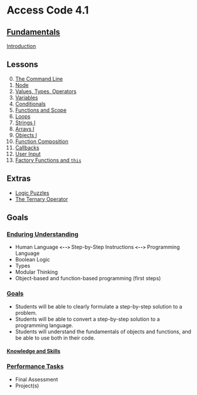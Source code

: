 # <b>Access Code 4.1</b>

## <b><u>Fundamentals</u></b>

[Introduction](lessons/intro.md)

## Lessons

0. [The Command Line](lessons/terminal.md)
1. [Node](lessons/node.md)
2. [Values, Types, Operators](lessons/values.md)
2. [Variables](lessons/variables.md)
3. [Conditionals](lessons/conditionals.md)
4. [Functions and Scope](lessons/functions_i.md)
5. [Loops](lessons/loops.md)
6. [Strings I](lessons/strings_i.md)
7. [Arrays I](lessons/arrays_i.md)
8. [Objects I](lessons/objects_i.md)
9. [Function Composition](lessons/functions_ii.md)
10. [Callbacks](lessons/functions_iii.md)
11. [User Input](lessons/user_input.md)
11. [Factory Functions and `this`](lessons/objects_ii.md)

## Extras

* [Logic Puzzles](extras/01_logic_puzzles.md)
* [The Ternary Operator](extras/ternary_operator.md)

## Goals

### <u>Enduring Understanding</u>

* Human Language <b>`<-->` </b>Step-by-Step Instructions <b>`<-->`</b> Programming Language
* Boolean Logic
* Types
* Modular Thinking
* Object-based and function-based programming (first steps)

### <u>Goals</u>

* Students will be able to clearly formulate a step-by-step solution to a problem.
* Students will be able to convert a step-by-step solution to a programming language.
* Students will understand the fundamentals of objects and functions, and be able to use both in their code.

#### <u>Knowledge and Skills</u>

### <u>Performance Tasks</u>

* Final Assessment
* Project(s)